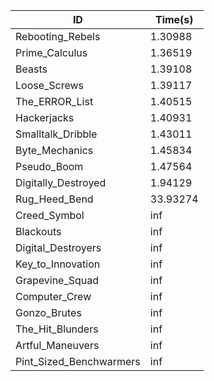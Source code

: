 |ID|Time(s)|
|-|-|
|Rebooting_Rebels|1.30988|
|Prime_Calculus|1.36519|
|Beasts|1.39108|
|Loose_Screws|1.39117|
|The_ERROR_List|1.40515|
|Hackerjacks|1.40931|
|Smalltalk_Dribble|1.43011|
|Byte_Mechanics|1.45834|
|Pseudo_Boom|1.47564|
|Digitally_Destroyed|1.94129|
|Rug_Heed_Bend|33.93274|
|Creed_Symbol|inf|
|Blackouts|inf|
|Digital_Destroyers|inf|
|Key_to_Innovation|inf|
|Grapevine_Squad|inf|
|Computer_Crew|inf|
|Gonzo_Brutes|inf|
|The_Hit_Blunders|inf|
|Artful_Maneuvers|inf|
|Pint_Sized_Benchwarmers|inf|
